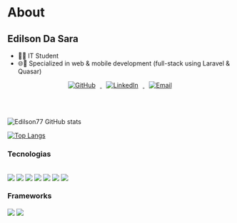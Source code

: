 # About

## Edilson Da Sara

- 👨‍💻 IT Student </br>
- 🌐📱 Specialized in web & mobile development (full-stack using Laravel & Quasar)

<div align="center">
  <a href="https://github.com/Edilson77" target="_blank">
    <img src="https://img.shields.io/badge/GitHub-181717?style=for-the-badge&logo=github&logoColor=white" alt="GitHub" style="margin: 0 10px;">
  </a>
  <a href="" target="_blank">
    <img src="https://img.shields.io/badge/LinkedIn-0A66C2?style=for-the-badge&logo=linkedin&logoColor=white" alt="LinkedIn" style="margin: 0 10px;">
  </a>
  <a href="mailto:edilsondasara07@gmail.com" target="_blank">
    <img src="https://img.shields.io/badge/Email-D14836?style=for-the-badge&logo=gmail&logoColor=white" alt="Email" style="margin: 0 10px;">
  </a>
</div>
</br>
</br>
</br>


![Edilson77 GitHub stats](https://github-readme-stats.vercel.app/api?username=Edilson77&show_icons=true&theme=radical)

[![Top Langs](https://github-readme-stats.vercel.app/api/top-langs/?username=Edilson77)](https://github.com/anuraghazra/github-readme-stats)

### Tecnologias

<div style="display:inline_block">
</br>
<img align="center" src="https://img.shields.io/badge/HTML5-E34F26?style=for-the-badge&logohtml5&logoColor=white" />
<img align="center" src="https://img.shields.io/badge/CSS3-1572B6?style=for-the-badge&logo=css3&logoColor=white" />
<img align="center" src="https://img.shields.io/badge/JavaScript-323330?style=for-the-badge&logo=javascript&logoColor=F7DF1E" />
<img align="center" src="https://img.shields.io/badge/Python-FFD43B?style=for-the-badge&logo=python&logoColor=blue" />
<img align="center" src="https://img.shields.io/badge/PHP-777BB4?style=for-the-badge&logo=php&logoColor=white" />
 <img align="center" src="https://img.shields.io/badge/Node.js-43853D?style=for-the-badge&logo=node.js&logoColor=white" />
<img align="center" src="https://img.shields.io/badge/Java-ED8B00?style=for-the-badge&logo=java&logoColor=white" />

</div>


### Frameworks
<div style="display:inline_block">
<img align="center" src="https://img.shields.io/badge/Bootstrap-563D7C?style=for-the-badge&logo=bootstrap&logoColor=white" /> 

<img align="center" src="https://img.shields.io/badge/Laravel-FF2D20?style=for-the-badge&logo=laravel&logoColor=white" />

</div> 


